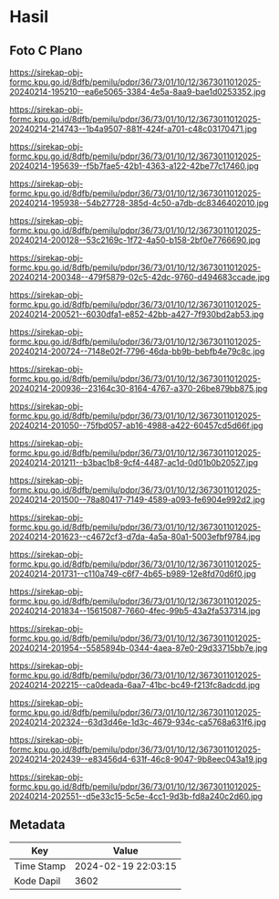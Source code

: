 # Hasil

## Foto C Plano

https://sirekap-obj-formc.kpu.go.id/8dfb/pemilu/pdpr/36/73/01/10/12/3673011012025-20240214-195210--ea6e5065-3384-4e5a-8aa9-bae1d0253352.jpg

https://sirekap-obj-formc.kpu.go.id/8dfb/pemilu/pdpr/36/73/01/10/12/3673011012025-20240214-214743--1b4a9507-881f-424f-a701-c48c03170471.jpg

https://sirekap-obj-formc.kpu.go.id/8dfb/pemilu/pdpr/36/73/01/10/12/3673011012025-20240214-195639--f5b7fae5-42b1-4363-a122-42be77c17460.jpg

https://sirekap-obj-formc.kpu.go.id/8dfb/pemilu/pdpr/36/73/01/10/12/3673011012025-20240214-195938--54b27728-385d-4c50-a7db-dc8346402010.jpg

https://sirekap-obj-formc.kpu.go.id/8dfb/pemilu/pdpr/36/73/01/10/12/3673011012025-20240214-200128--53c2169c-1f72-4a50-b158-2bf0e7766690.jpg

https://sirekap-obj-formc.kpu.go.id/8dfb/pemilu/pdpr/36/73/01/10/12/3673011012025-20240214-200348--479f5879-02c5-42dc-9760-d494683ccade.jpg

https://sirekap-obj-formc.kpu.go.id/8dfb/pemilu/pdpr/36/73/01/10/12/3673011012025-20240214-200521--6030dfa1-e852-42bb-a427-7f930bd2ab53.jpg

https://sirekap-obj-formc.kpu.go.id/8dfb/pemilu/pdpr/36/73/01/10/12/3673011012025-20240214-200724--7148e02f-7796-46da-bb9b-bebfb4e79c8c.jpg

https://sirekap-obj-formc.kpu.go.id/8dfb/pemilu/pdpr/36/73/01/10/12/3673011012025-20240214-200936--23164c30-8164-4767-a370-26be879bb875.jpg

https://sirekap-obj-formc.kpu.go.id/8dfb/pemilu/pdpr/36/73/01/10/12/3673011012025-20240214-201050--75fbd057-ab16-4988-a422-60457cd5d66f.jpg

https://sirekap-obj-formc.kpu.go.id/8dfb/pemilu/pdpr/36/73/01/10/12/3673011012025-20240214-201211--b3bac1b8-9cf4-4487-ac1d-0d01b0b20527.jpg

https://sirekap-obj-formc.kpu.go.id/8dfb/pemilu/pdpr/36/73/01/10/12/3673011012025-20240214-201500--78a80417-7149-4589-a093-fe6904e992d2.jpg

https://sirekap-obj-formc.kpu.go.id/8dfb/pemilu/pdpr/36/73/01/10/12/3673011012025-20240214-201623--c4672cf3-d7da-4a5a-80a1-5003efbf9784.jpg

https://sirekap-obj-formc.kpu.go.id/8dfb/pemilu/pdpr/36/73/01/10/12/3673011012025-20240214-201731--c110a749-c6f7-4b65-b989-12e8fd70d6f0.jpg

https://sirekap-obj-formc.kpu.go.id/8dfb/pemilu/pdpr/36/73/01/10/12/3673011012025-20240214-201834--15615087-7660-4fec-99b5-43a2fa537314.jpg

https://sirekap-obj-formc.kpu.go.id/8dfb/pemilu/pdpr/36/73/01/10/12/3673011012025-20240214-201954--5585894b-0344-4aea-87e0-29d33715bb7e.jpg

https://sirekap-obj-formc.kpu.go.id/8dfb/pemilu/pdpr/36/73/01/10/12/3673011012025-20240214-202215--ca0deada-6aa7-41bc-bc49-f213fc8adcdd.jpg

https://sirekap-obj-formc.kpu.go.id/8dfb/pemilu/pdpr/36/73/01/10/12/3673011012025-20240214-202324--63d3d46e-1d3c-4679-934c-ca5768a631f6.jpg

https://sirekap-obj-formc.kpu.go.id/8dfb/pemilu/pdpr/36/73/01/10/12/3673011012025-20240214-202439--e83456d4-631f-46c8-9047-9b8eec043a19.jpg

https://sirekap-obj-formc.kpu.go.id/8dfb/pemilu/pdpr/36/73/01/10/12/3673011012025-20240214-202551--d5e33c15-5c5e-4cc1-9d3b-fd8a240c2d60.jpg


## Metadata

| Key        | Value               |
| ---------- | ------------------- |
| Time Stamp | 2024-02-19 22:03:15 |
| Kode Dapil | 3602                |



